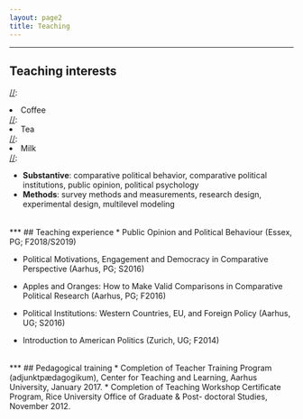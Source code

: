 ```yaml
---
layout: page2
title: Teaching
---
```

<style>
p.small {
    line-height: 0.3;
}
</style>

***
## Teaching interests

[//]:<ol reversed>
[//]:  <li>Coffee</li>
[//]:  <li>Tea</li>
[//]:  <li>Milk</li>
[//]:</ol>

* **Substantive**: comparative political behavior, comparative political institutions, public opinion, political psychology
* **Methods**: survey methods and measurements, research design, experimental design, multilevel modeling

<p class="small">
<br>
</p>
***
## Teaching experience
* Public Opinion and Political Behaviour (Essex, PG; F2018/S2019)

* Political Motivations, Engagement and Democracy in Comparative Perspective (Aarhus, PG; S2016)

* Apples and Oranges: How to Make Valid Comparisons in Comparative Political Research (Aarhus, PG; F2016)

* Political Institutions: Western Countries, EU, and Foreign Policy (Aarhus, UG; S2016)
  
* Introduction to American Politics (Zurich, UG; F2014)

<p class="small">
<br>
</p>
***
## Pedagogical training
* Completion of Teacher Training Program (adjunktpædagogikum), Center for Teaching and Learning, Aarhus University, January 2017.
* Completion of Teaching Workshop Certificate Program, Rice University Office of Graduate & Post- doctoral Studies, November 2012.

